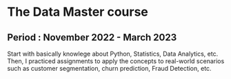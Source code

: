 # The Data Master course
## Period : November 2022 - March 2023
Start with basically knowlege about Python, Statistics, Data Analytics, etc.
Then, I practiced assignments to apply the concepts to real-world scenarios 
such as customer segmentation, churn prediction, Fraud Detection, etc.
